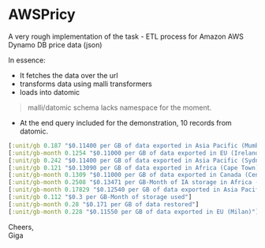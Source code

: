 # AWSPricy

A very rough implementation of the task - ETL process for Amazon AWS Dynamo DB price data (json) 

In essence:
- It fetches the data over the url
- transforms data using malli transformers
- loads into datomic

> malli/datomic schema lacks namespace for the moment.

- At the end query included for the demonstration, 10 records from datomic.
```clojure
[:unit/gb 0.187 "$0.11400 per GB of data exported in Asia Pacific (Mumbai)"]
[:unit/gb-month 0.1254 "$0.11000 per GB of data exported in EU (Ireland)"]
[:unit/gb 0.242 "$0.11400 per GB of data exported in Asia Pacific (Sydney)"]
[:unit/gb 0.121 "$0.13090 per GB of data exported in Africa (Cape Town)"]
[:unit/gb-month 0.1309 "$0.11000 per GB of data exported in Canada (Central)"]
[:unit/gb-month 0.2508 "$0.13471 per GB-Month of IA storage in Africa (Cape Town)"]
[:unit/gb-month 0.17829 "$0.12540 per GB of data exported in Asia Pacific (Hong Kong)"]
[:unit/gb 0.112 "$0.3 per GB-Month of storage used"]
[:unit/gb-month 0.28 "$0.171 per GB of data restored"]
[:unit/gb-month 0.228 "$0.11550 per GB of data exported in EU (Milan)"]
```

Cheers,\
Giga
